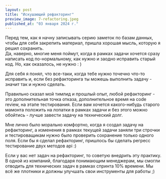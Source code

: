 ```yaml
---
layout: post
title: "Искушающий рефакторинг"
preview_image: 7-refactoring.jpeg
published_at: "03 января 2024 г."
---
```


Перед тем, как я начну записывать серию заметок по базам данных, чтобы для себя закрепить материал, пришла хорошая мысль, которую я решил сохранить.  
Да, наверно, многие меня поймут, когда в рамках задачи хочется сразу написать код по-нормальному, как нужно и заодно исправить старый код.
Но, как оказалось, не нужно : ) 

Для себя я понял, что все-таки, когда тебе нужно точечно что-то исправить и, если без рефакторинга ты можешь выполнить задачу - значит так и нужно сделать.

Правильно сказал мой тимлид и прошлый опыт, любой рефакторинг - это дополнительная точка отказа, дополнительное время на code review, на этапе тестирования.
Если вам хочется какого-нибудь старого мамонта положить на лопатки в рамках задачи и без этого можно обойтись - лучше завести задачу на технический долг.

Мне лично было морально комфортно, когда я создал задачу на рефакторинг, а изменения в рамках текущей задачи заняли три строчки и тестироващикам нужно было проверить сохранение только одного поля. Если бы я сделал рефакторинг, пришлось бы сделать регресс тестирование двух методов api :)

Если у вас нет задач на рефакторинг, то советую внедрить эту практику. В одной из компаний, благодаря понимающим менеджерам, мы смогли отводить для технических задач в рамках спринта 10% времени. Мы всё же плотники и должны улучшать свои инструменты для работы ;)





